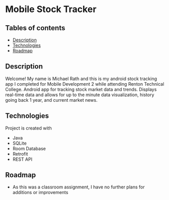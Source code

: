 # Mobile Stock Tracker

## Tables of contents
* [Description](#description)
* [Technologies](#technologies)
* [Roadmap](#roadmap)

## Description
Welcome! My name is Michael Rath and this is my android stock tracking app I completed for Mobile Development 2 while attending Renton Technical College. Android app for tracking stock market data and trends. Displays real-time data and allows for up to the minute data visualization, history going back 1 year, and current market news.

## Technologies
Project is created with
* Java
* SQLite
* Room Database
* Retrofit
* REST API

## Roadmap
* As this was a classroom assignment, I have no further plans for additions or improvements
